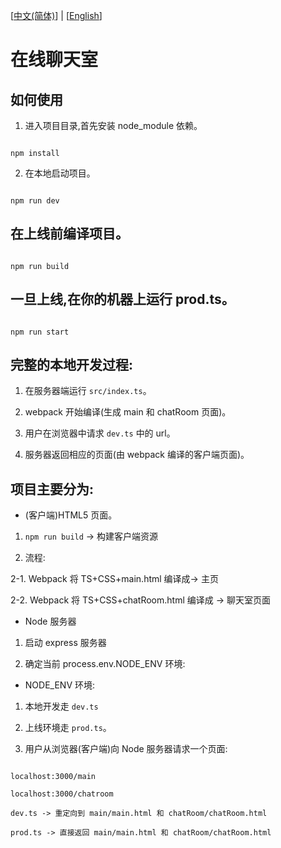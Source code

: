   [<a href="README.md">中文(简体)</a>] | [<a href="README_EN.md">English</a>]

# 在线聊天室

## 如何使用

1. 进入项目目录,首先安装 node_module 依赖。

```

npm install

```

2. 在本地启动项目。

```

npm run dev

```

## 在上线前编译项目。

```

npm run build

```

## 一旦上线,在你的机器上运行 prod.ts。

```

npm run start

```

## 完整的本地开发过程:

1. 在服务器端运行 `src/index.ts`。

2. webpack 开始编译(生成 main 和 chatRoom 页面)。

3. 用户在浏览器中请求 `dev.ts` 中的 url。

4. 服务器返回相应的页面(由 webpack 编译的客户端页面)。

## 项目主要分为:

- (客户端)HTML5 页面。

1. `npm run build` -> 构建客户端资源

2. 流程:

2-1. Webpack 将 TS+CSS+main.html 编译成-> 主页

2-2. Webpack 将 TS+CSS+chatRoom.html 编译成 -> 聊天室页面

- Node 服务器

1. 启动 express 服务器

2. 确定当前 process.env.NODE_ENV 环境:

- NODE_ENV 环境:

1. 本地开发走 `dev.ts`

2. 上线环境走 `prod.ts`。

3. 用户从浏览器(客户端)向 Node 服务器请求一个页面:

```

localhost:3000/main

localhost:3000/chatroom

dev.ts -> 重定向到 main/main.html 和 chatRoom/chatRoom.html

prod.ts -> 直接返回 main/main.html 和 chatRoom/chatRoom.html

```
